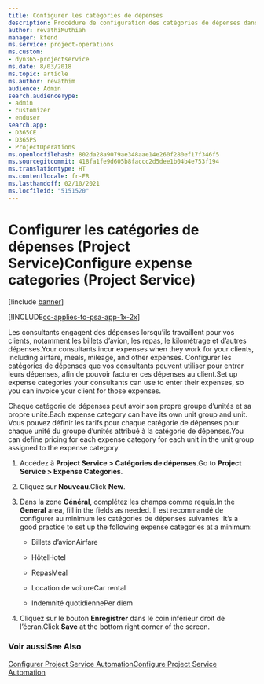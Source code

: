 ```yaml
---
title: Configurer les catégories de dépenses
description: Procédure de configuration des catégories de dépenses dans Project Service
author: revathiMuthiah
manager: kfend
ms.service: project-operations
ms.custom:
- dyn365-projectservice
ms.date: 8/03/2018
ms.topic: article
ms.author: revathim
audience: Admin
search.audienceType:
- admin
- customizer
- enduser
search.app:
- D365CE
- D365PS
- ProjectOperations
ms.openlocfilehash: 802da28a9079ae348aae14e260f280ef17f346f5
ms.sourcegitcommit: 418fa1fe9d605b8faccc2d5dee1b04b4e753f194
ms.translationtype: HT
ms.contentlocale: fr-FR
ms.lasthandoff: 02/10/2021
ms.locfileid: "5151520"
---
```

# <a name="configure-expense-categories-project-service"></a><span data-ttu-id="40193-103">Configurer les catégories de dépenses (Project Service)</span><span class="sxs-lookup"><span data-stu-id="40193-103">Configure expense categories (Project Service)</span></span>

[!include [banner](../includes/psa-now-project-operations.md)]

[!INCLUDE[cc-applies-to-psa-app-1x-2x](../includes/cc-applies-to-psa-app-1x-2x.md)]

<span data-ttu-id="40193-104">Les consultants engagent des dépenses lorsqu’ils travaillent pour vos clients, notamment les billets d’avion, les repas, le kilométrage et d’autres dépenses.</span><span class="sxs-lookup"><span data-stu-id="40193-104">Your consultants incur expenses when they work for your clients, including airfare, meals, mileage, and other expenses.</span></span> <span data-ttu-id="40193-105">Configurer les catégories de dépenses que vos consultants peuvent utiliser pour entrer leurs dépenses, afin de pouvoir facturer ces dépenses au client.</span><span class="sxs-lookup"><span data-stu-id="40193-105">Set up expense categories your consultants can use to enter their expenses, so you can invoice your client for those expenses.</span></span>  
  
<span data-ttu-id="40193-106">Chaque catégorie de dépenses peut avoir son propre groupe d’unités et sa propre unité.</span><span class="sxs-lookup"><span data-stu-id="40193-106">Each expense category can have its own unit group and unit.</span></span> <span data-ttu-id="40193-107">Vous pouvez définir les tarifs pour chaque catégorie de dépenses pour chaque unité du groupe d’unités attribué à la catégorie de dépenses.</span><span class="sxs-lookup"><span data-stu-id="40193-107">You can define pricing for each expense category for each unit in the unit group assigned to the expense category.</span></span>  
  
1.  <span data-ttu-id="40193-108">Accédez à **Project Service > Catégories de dépenses**.</span><span class="sxs-lookup"><span data-stu-id="40193-108">Go to **Project Service > Expense Categories**.</span></span>  
  
2.  <span data-ttu-id="40193-109">Cliquez sur **Nouveau**.</span><span class="sxs-lookup"><span data-stu-id="40193-109">Click **New**.</span></span>  
  
3.  <span data-ttu-id="40193-110">Dans la zone **Général**, complétez les champs comme requis.</span><span class="sxs-lookup"><span data-stu-id="40193-110">In the **General** area, fill in the fields as needed.</span></span> <span data-ttu-id="40193-111">Il est recommandé de configurer au minimum les catégories de dépenses suivantes :</span><span class="sxs-lookup"><span data-stu-id="40193-111">It’s a good practice to set up the following expense categories at a minimum:</span></span>  
  
    -   <span data-ttu-id="40193-112">Billets d’avion</span><span class="sxs-lookup"><span data-stu-id="40193-112">Airfare</span></span>  
  
    -   <span data-ttu-id="40193-113">Hôtel</span><span class="sxs-lookup"><span data-stu-id="40193-113">Hotel</span></span>  
  
    -   <span data-ttu-id="40193-114">Repas</span><span class="sxs-lookup"><span data-stu-id="40193-114">Meal</span></span>  
  
    -   <span data-ttu-id="40193-115">Location de voiture</span><span class="sxs-lookup"><span data-stu-id="40193-115">Car rental</span></span>  
  
    -   <span data-ttu-id="40193-116">Indemnité quotidienne</span><span class="sxs-lookup"><span data-stu-id="40193-116">Per diem</span></span>  
  
4.  <span data-ttu-id="40193-117">Cliquez sur le bouton **Enregistrer** dans le coin inférieur droit de l’écran.</span><span class="sxs-lookup"><span data-stu-id="40193-117">Click **Save** at the bottom right corner of the screen.</span></span>  
  
### <a name="see-also"></a><span data-ttu-id="40193-118">Voir aussi</span><span class="sxs-lookup"><span data-stu-id="40193-118">See Also</span></span>  
 [<span data-ttu-id="40193-119">Configurer Project Service Automation</span><span class="sxs-lookup"><span data-stu-id="40193-119">Configure Project Service Automation</span></span>](../psa/configure.md)
